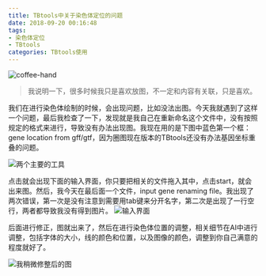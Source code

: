 ```yaml
---
title: TBtools中关于染色体定位的问题
date: 2018-09-20 00:16:48
tags: 
- 染色体定位
- TBtools
categories: TBtools使用
---
```


<meta name="referrer" content="no-referrer" />

![coffee-hand](https://upload-images.jianshu.io/upload_images/3478485-7bf2e57593f9e24b.jpeg?imageMogr2/auto-orient/strip%7CimageView2/2/w/1240)
> 我说明一下，很多时候我只是喜欢放图，不一定和内容有关联，只是喜欢。



<!--less-->

我们在进行染色体绘制的时候，会出现问题，比如没法出图。今天我就遇到了这样一个问题，最后我检查了一下，发现就是我自己在重新命名这个文件中，没有按照规定的格式来进行，导致没有办法出现图。我现在用的是下图中蓝色第一个框：gene location from gff/gtf，因为圈图现在版本的TBtools还没有办法基因坐标重叠的问题。

![两个主要的工具](https://upload-images.jianshu.io/upload_images/3478485-52240843d34844ea.png?imageMogr2/auto-orient/strip%7CimageView2/2/w/1240)

点击就会出现下面的输入界面，你只要把相关的文件拖入其中，点击start，就会出来图。然后，我今天在最后面一个文件，input gene renaming file。我出现了两次错误，第一次是没有注意到需要用tab键来分开名字，第二次是出现了一行空行，两者都导致我没有得到图片。
![输入界面](https://upload-images.jianshu.io/upload_images/3478485-941aad648bddba1d.png?imageMogr2/auto-orient/strip%7CimageView2/2/w/1240)

后面进行修正，图就出来了，然后在进行染色体位置的调整，相关细节在AI中进行调整，包括字体的大小，线的颜色和位置，以及图像的颜色，调整到你自己满意的程度就好了。

![我稍微修整后的图](https://upload-images.jianshu.io/upload_images/3478485-0f1ab14348ba9f95.png?imageMogr2/auto-orient/strip%7CimageView2/2/w/1240)